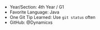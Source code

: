 - Year/Section: 4th Year / G1
- Favorite Language: Java
- One Git Tip Learned: Use `git status` often
- GitHub: @Dynamicxs